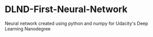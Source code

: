 # DLND-First-Neural-Network

Neural network created using python and numpy for Udacity's Deep Learning Nanodegree
